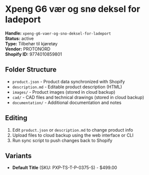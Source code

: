 # Xpeng G6 vær og snø deksel for ladeport

**Handle:** `xpeng-g6-vaer-og-sno-deksel-for-ladeport`  
**Status:** active  
**Type:** Tilbehør til kjøretøy  
**Vendor:** PROTONORD  
**Shopify ID:** 9774010859801  

## Folder Structure

- `product.json` - Product data synchronized with Shopify
- `description.md` - Editable product description (HTML)
- `images/` - Product images (stored in cloud backup)
- `cad/` - CAD files and technical drawings (stored in cloud backup)
- `documentation/` - Additional documentation and notes

## Editing

1. Edit `product.json` or `description.md` to change product info
2. Upload files to cloud backup using the web interface or CLI
3. Run sync script to push changes back to Shopify

## Variants

- **Default Title** (SKU: PXP-TS-T-P-0375-S) - $499.00

